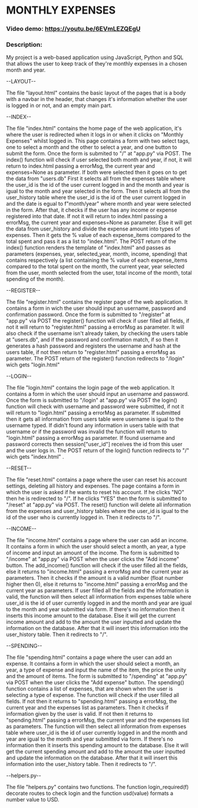 # MONTHLY EXPENSES
### Video demo: <https://youtu.be/6EVmLEZQEgU>
### Description:

My project is a web-based application using JavaScript, Python and SQL that allows the user to keep track of they're monthly expenses in a chosen month and year.

--LAYOUT--

The file "layout.html" contains the basic layout of the pages that is a body with a navbar in the header, that changes it's information
whether the user is logged in or not, and an empty main part.


--INDEX--

The file "index.html" contains the home page of the web application, it's where the user is redirected when it logs in or when it clicks on "Monthly Expenses" whilst logged in.
This page contains a form with two select tags, one to select a month and the other to select a year, and one button to submit the form. Once the form is submited to "/" at "app.py"
 via POST.
The index() function will check if user selected both month and year, if not, it will return to index.html passing a errorMsg, the current year and expenses=None as parameter.
If both were selected then it goes on to get the data from "users.db" 
    First it selects all from the expenses table where the user_id is the id of the user current logged in and the month and year is igual to the month and year selected in the form.
    Then it selects all from the user_history table where the user_id is the id of the user current logged in and the date is egual to f"month/year" where month and year were selected 
    in the form. 
After that, it checks if the user has any income or expense registered into that date.
    If not it will return to index.html passing a errorMsg, the current year and expenses=None as parameter.
    Else it will get the data from user_history and divide the expense amount into types of expenses.
Then it gets the % value of each expense_items compared to the total spent and pass it as a list to "index.html".
The POST return of the index() function renders the template of "index.html" and passes as parameters (expenses, year, selected_year, month, income, spending) that contains 
respectively (a list containing the % value of each expense_items compared to the total spent on the month, the current year, year selected from the user, month selected from 
the user, total income of the month, total spending of the month).


--REGISTER--

The file "register.html" contains the register page of the web application.
It contains a form in wich the user should input an username, password and confirmation password.
Once the form is submitted to "/register" at "app.py" via POST the register() function will check if user filled all fields, if not it will return to "register.html" passing 
a errorMsg as parameter.
It will also check if the username isn't already taken, by checking the users table at "users.db", and if the password and confirmation match, if so then it generates a hash password and 
registers the username and hash at the users table, if not then return to "register.html" passing a errorMsg as parameter.
The POST return of the register() function redirects to "/login" wich gets "login.html"


--LOGIN--

The file "login.html" contains the login page of the web application.
It contains a form in which the user should input an username and password.
Once the form is submitted to "/login" at "app.py" via POST the login() function will check with username and password were submitted, if not it will return to "login.html" 
passing a errorMsg as parameter.
If submitted then it gets all information from users table were username is igual to the username typed. 
If didn't found any information in users table with that username or if the password was invalid the function will return to "login.html" passing a errorMsg as parameter.
If found username and password corrects then session["user_id"] receives the id from this user and the user logs in.
The POST return of the login() function redirects to "/" wich gets "index.html" .


--RESET--

The file "reset.html" contains a page where the user can reset his account settings, deleting all history and expenses.
The page contains a form in which the user is asked if he wants to reset his account. If he clicks "NO" then he is redirected to "/".
If he clicks "YES" then the form is submitted to "/reset" at "app.py" via POST.
The reset() function will delete all information from the expenses and user_history tables where the user_id is igual to the id of the user who is currently logged in.
Then it redirects to "/".


--INCOME--

The file "income.html" contains a page where the user can add an income.
It contains a form in which the user should select a month, an year, a type of income and input an amount of the income. The form is submitted to "/income" at "app.py" via POST 
when the user clicks the "Add income" button.
The add_income() function will check if the user filled all the fields, else it returns to "income.html" passing a errorMsg and the current year as parameters.
Then it checks if the amount is a valid number (float number higher then 0), else it returns to "income.html" passing a errorMsg and the current year as parameters.
If user filled all the fields and the information is valid, the function will then select all information from expenses table where user_id is the id of user currently 
logged in and the month and year are igual to the month and year submitted via form. If there's no information then it inserts this income amount to the database. Else it will get the 
current income amount and add to the amount the user inputted and update the information on the database.
After that it will insert this information into the user_history table.
Then it redirects to "/".


--SPENDING--

The file "spending.html" contains a page where the user can add an expense.
It contains a form in which the user should select a month, an year, a type of expense and input the name of the item, the price the unity and the amount of items.
The form is submitted to "/spending" at "app.py" via POST when the user clicks the "Add expense" button.
The spending() function contains a list of expenses, that are shown when the user is selecting a type of expense.
The function will check if the user filled all fields. If not then it returns to "spending.html" passing a errorMsg, the current year and the expenses list as parameters.
Then it checks if information given by the user is valid. If not then it returns to "spending.html" passing a errorMsg, the current year and the expenses list as parameters.
The function will then select all information from expenses table where user_id is the id of user currently logged in and the month and year are igual to the month and year submitted
via form. If there's no information then it inserts this spending amount to the database. Else it will get the current spending amount and add to the amount the user inputted and 
update the information on the database.
After that it will insert this information into the user_history table.
Then it redirects to "/".


--helpers.py--

The file "helpers.py" contains two functions. 
The function login_required(f) decorate routes to check login and the function usd(value) formats a number value to USD.

